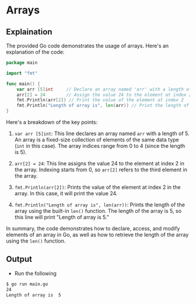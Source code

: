 # Arrays

## Explaination

The provided Go code demonstrates the usage of arrays. Here's an explanation of the code:

```go
package main

import "fmt"

func main() {
    var arr [5]int     // Declare an array named 'arr' with a length of 5
    arr[2] = 24        // Assign the value 24 to the element at index 2
    fmt.Println(arr[2]) // Print the value of the element at index 2
    fmt.Println("Length of array is", len(arr)) // Print the length of the array
}
```

Here's a breakdown of the key points:

1. `var arr [5]int`: This line declares an array named `arr` with a length of 5. An array is a fixed-size collection of elements of the same data type (`int` in this case). The array indices range from 0 to 4 (since the length is 5).

2. `arr[2] = 24`: This line assigns the value 24 to the element at index 2 in the array. Indexing starts from 0, so `arr[2]` refers to the third element in the array.

3. `fmt.Println(arr[2])`: Prints the value of the element at index 2 in the array. In this case, it will print the value 24.

4. `fmt.Println("Length of array is", len(arr))`: Prints the length of the array using the built-in `len()` function. The length of the array is 5, so this line will print "Length of array is 5."

In summary, the code demonstrates how to declare, access, and modify elements of an array in Go, as well as how to retrieve the length of the array using the `len()` function.

## Output

- Run the following

```bash
$ go run main.go
24
Length of array is  5
```
